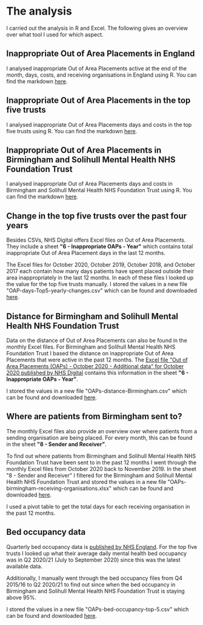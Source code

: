 # The analysis

I carried out the analysis in R and Excel. The following gives an overview over what tool I used for which aspect. 

## Inappropriate Out of Area Placements in England

I analysed inappropriate Out of Area Placements active at the end of the month, days, costs, and receiving organisations in England using R. You can find the markdown [here](https://github.com/vfillis/out-of-area-placements/blob/main/analysis/OAPs-England.Rmd). 

## Inappropriate Out of Area Placements in the top five trusts

I analysed inappropriate Out of Area Placements days and costs in the top five trusts using R. You can find the markdown [here](https://github.com/vfillis/out-of-area-placements/blob/main/analysis/OAPs-top-trusts.Rmd). 

## Inappropriate Out of Area Placements in Birmingham and Solihull Mental Health NHS Foundation Trust

I analysed inappropriate Out of Area Placements days and costs in Birmingham and Solihull Mental Health NHS Foundation Trust using R. You can find the markdown [here](https://github.com/vfillis/out-of-area-placements/blob/main/analysis/OAPs-Birmingham.Rmd). 

## Change in the top five trusts over the past four years

Besides CSVs, NHS Digital offers Excel files on Out of Area Placements. They include a sheet <b>"6 - Inappropriate OAPs - Year"</b> which contains total inappropriate Out of Area Placement days in the last 12 months. 

The Excel files for October 2020, October 2019, October 2018, and October 2017 each contain how many days patients have spent placed outside their area inappropriately in the last 12 months. In each of these files I looked up the value for the top five trusts manually. I stored the values in a new file "OAP-days-Top5-yearly-changes.csv" which can be found and downloaded [here](https://github.com/vfillis/out-of-area-placements/blob/main/analysis/OAP-days-Top5-yearly-changes.csv).

## Distance for Birmingham and Solihull Mental Health NHS Foundation Trust

Data on the distance of Out of Area Placements can also be found in the monthly Excel files. For Birmingham and Solihull Mental Health NHS Foundation Trust I based the distance on inappropriate Out of Area Placements that were active in the past 12 months. The [Excel file "Out of Area Placements (OAPs) - October 2020 - Additional data" for October 2020 published by NHS Digital](https://digital.nhs.uk/data-and-information/publications/statistical/out-of-area-placements-in-mental-health-services/october-2020) contains this information in the sheet <b>"6 - Inappropriate OAPs - Year"</b>. 

I stored the values in a new file "OAPs-distance-Birmingham.csv" which can be found and downloaded [here](https://github.com/vfillis/out-of-area-placements/blob/main/analysis/OAPs-distance-birmingham.csv).

## Where are patients from Birmingham sent to?

The monthly Excel files also provide an overview over where patients from a sending organisation are being placed. For every month, this can be found in the sheet <b>"8 - Sender and Receiver"</b>. 

To find out where patients from Birmingham and Solihull Mental Health NHS Foundation Trust have been sent to in the past 12 months I went through the monthly Excel files from October 2020 back to November 2019. In the sheet "8 - Sender and Receiver" I filtered for the Birmingham and Solihull Mental Health NHS Foundation Trust and stored the values in a new file "OAPs-birmingham-receiving-organisations.xlsx" which can be found and downloaded [here](https://github.com/vfillis/out-of-area-placements/blob/main/analysis/OAPs-birmingham-receiving-organisations.xlsx). 

I used a pivot table to get the total days for each receiving organisation in the past 12 months. 

## Bed occupancy data 

Quarterly bed occupancy data is [published by NHS England](https://www.england.nhs.uk/statistics/statistical-work-areas/bed-availability-and-occupancy/bed-data-overnight/). For the top five trusts I looked up what their average daily mental health bed occupancy was in Q2 2020/21 (July to September 2020) since this was the latest available data. 

Additionally, I manually went through the bed occupancy files from Q4 2015/16 to Q2 2020/21 to find out since when the bed occupancy in Birmingham and Solihull Mental Health NHS Foundation Trust is staying above 95%. 

I stored the values in a new file "OAPs-bed-occupancy-top-5.csv" which can be found and downloaded [here](https://github.com/vfillis/out-of-area-placements/blob/main/analysis/OAPs-bed-occupancy-top-5.csv). 
